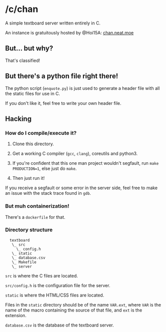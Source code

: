 # /c/chan

A simple textboard server written entirely in C.

An instance is gratuitously hosted by @Hoi15A: [chan.neat.moe](https://chan.neat.moe/)

## But... but why?

That's classified!

## But there's a python file right there!

The python script (`enquote.py`) is just used to generate a header file with all the static files for use in C.

If you don't like it, feel free to write your own header file.

## Hacking

### How do I compile/execute it?

1. Clone this directory.

2. Get a working C compiler (`gcc`, `clang`), coreutils and python3.

3. If you're confident that this one man project wouldn't segfault, run `make PRODUCTION=1`, else just do `make`.

4. Then just run it!

If you receive a segfault or some error in the server side, feel free to make an issue with the stack trace found in `gdb`.

### But muh containerization!

There's a `dockerfile` for that.

### Directory structure

```
  textboard
   \_ src
     \_ config.h
   \_ static
   \_ database.csv
   \_ Makefile
   \_ server
```

`src` is where the C files are located.

`src/config.h` is the configuration file for the server.

`static` is where the HTML/CSS files are located.

Files in the `static` directory should be of the name `VAR.ext`, where `VAR` is the name of the macro containing the source of that file, and `ext` is the extension.

`database.csv` is the database of the textboard server.
